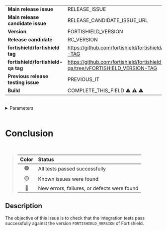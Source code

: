 |||
| :--                                   | :--                                                       |
| **Main release issue**                | RELEASE_ISSUE                                             |
| **Main release candidate issue**      | RELEASE_CANDIDATE_ISSUE_URL                               |
| **Version**                           | FORTISHIELD_VERSION                                             |
| **Release candidate**                 | RC_VERSION                                                |
| **fortishield/fortishield tag**                   | https://github.com/fortishield/fortishield/tree/vFORTISHIELD_VERSION-TAG    |
| **fortishield/fortishield-qa tag**                | https://github.com/fortishield/fortishield-qa/tree/vFORTISHIELD_VERSION-TAG |
| **Previous release testing issue**    | PREVIOUS_IT                                               |
| **Build**                             | COMPLETE_THIS_FIELD :warning: :warning: :warning:         |

</br>

<details><summary>Parameters</summary></br>

- `PKG_VERSION`: PKG_VERSION
- `PKG_REVISION`: PKG_REVISION
- `TARGET_REPOSITORY`: TARGET_REPOSITORY
- `QA_REFERENCE`: QA_REFERENCE
- `JENKINS_REFERENCE`: JENKINS_REFERENCE
- `LINUX_OS`: LINUX_OS (MANAGER OS)
- `MODULES`: SELECTED_MODULES

</details>

</br>

# Conclusion

</br>

> |Color|Status |
> |:--:|:--|
> | :green_circle: |All tests passed successfully|
> | :yellow_circle: | Known issues were found |
> | :red_circle: | New errors, failures, or defects were found |


## Description

The objective of this issue is to check that the integration tests pass successfully against the version `FORTISHIELD_VERSION` of Fortishield.
